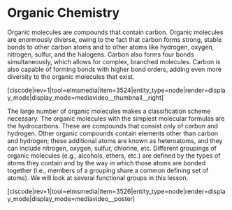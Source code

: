 <div style="float:right;margin:auto"><ebook-button title="Alkanes" link="https://genchem.science.psu.edu/10-1-alkanes"></ebook-button></div>

<div style="float:right;margin:auto"><ebook-button title="Other hydrocarbons" link="https://genchem.science.psu.edu/10-2-other-hydrocarbons"></ebook-button></div>


# Organic Chemistry

Organic molecules are compounds that contain carbon. Organic molecules are enormously diverse, owing to the fact that carbon forms strong, stable bonds to other carbon atoms and to other atoms like hydrogen, oxygen, nitrogen, sulfur, and the halogens. Carbon also forms four bonds simultaneously, which allows for complex, branched molecules. Carbon is also capable of forming bonds with higher bond orders, adding even more diversity to the organic molecules that exist. 

[ciscode|rev=1|tool=elmsmedia|item=3524|entity_type=node|render=display_mode|display_mode=mediavideo__thumbnail__right]



The large number of organic molecules makes a classification scheme necessary. The organic molecules with the simplest molecular formulas are the hydrocarbons. These are compounds that consist only of carbon and hydrogen. Other organic compounds contain elements other than carbon and hydrogen; these additional atoms are known as heteroatoms, and they can include nitrogen, oxygen, sulfur, chlorine, etc. Different groupings of organic molecules (e.g., alcohols, ethers, etc.) are defined by the types of atoms they contain and by the way in which those atoms are bonded together (i.e., members of a grouping share a common defining set of atoms).  We will look at several functional groups in this lesson. 


[ciscode|rev=1|tool=elmsmedia|item=3526|entity_type=node|render=display_mode|display_mode=mediavideo__poster]